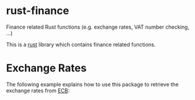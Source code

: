 # rust-finance
Finance related Rust functions (e.g. exchange rates, VAT number checking, ...)

This is a [rust]() library which contains finance related functions.

# Exchange Rates

The following example explains how to use this package to retrieve the exchange rates from [ECB](https://www.ecb.europa.eu):

```rust


```

